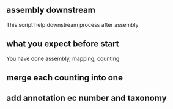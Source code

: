 ## assembly downstream
This script help downstream process after assembly

## what you expect before start
You have done assembly, mapping, counting

## merge each counting into one

## add annotation ec number and taxonomy